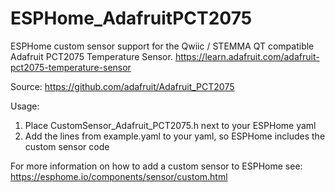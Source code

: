 # ESPHome_AdafruitPCT2075
ESPHome custom sensor support for the Qwiic / STEMMA QT compatible Adafruit PCT2075 Temperature Sensor.
https://learn.adafruit.com/adafruit-pct2075-temperature-sensor

Source: https://github.com/adafruit/Adafruit_PCT2075

Usage:
1. Place CustomSensor_Adafruit_PCT2075.h next to your ESPHome yaml
2. Add the lines from example.yaml to your yaml, so ESPHome includes the custom sensor code

For more information on how to add a custom sensor to ESPHome see:
https://esphome.io/components/sensor/custom.html
